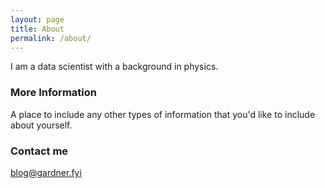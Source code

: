 ```yaml
---
layout: page
title: About
permalink: /about/
---
```


I am a data scientist with a background in physics. 

### More Information

A place to include any other types of information that you'd like to include about yourself.

### Contact me

[blog@gardner.fyi](mailto:blog@gardner.fyi)
